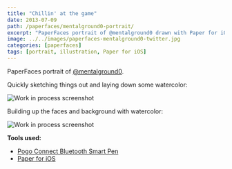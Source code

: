 ```yaml
---
title: "Chillin' at the game"
date: 2013-07-09
path: /paperfaces/mentalground0-portrait/
excerpt: "PaperFaces portrait of @mentalground0 drawn with Paper for iOS on an iPad."
image: ../../images/paperfaces-mentalground0-twitter.jpg
categories: [paperfaces]
tags: [portrait, illustration, Paper for iOS]
---
```


PaperFaces portrait of [@mentalground0](https://twitter.com/mentalground0).

Quickly sketching things out and laying down some watercolor:

![Work in process screenshot](../../images/paperfaces-mentalground0-process-1-lg.jpg)

Building up the faces and background with watercolor:

![Work in process screenshot](../../images/paperfaces-mentalground0-process-2-lg.jpg)


**Tools used:**

- [Pogo Connect Bluetooth Smart Pen](https://www.amazon.com/gp/product/B009K448L4/ref=as_li_ss_tl?ie=UTF8&camp=1789&creative=390957&creativeASIN=B009K448L4&linkCode=as2&tag=mademist-20)
- [Paper for iOS](https://paper.bywetransfer.com/)

